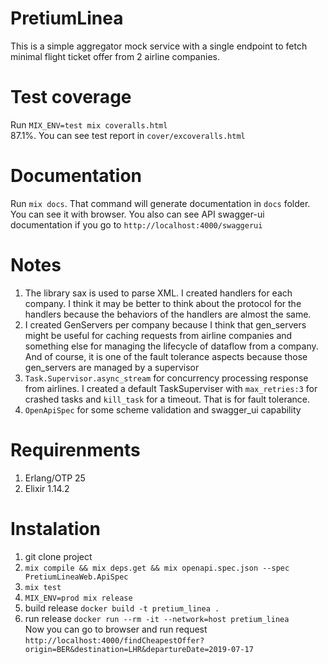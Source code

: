 # PretiumLinea

This is a simple aggregator mock service with a single endpoint to fetch minimal flight ticket offer from 2 airline companies.


# Test coverage
Run `MIX_ENV=test mix coveralls.html`  
87.1%. You can see test report in `cover/excoveralls.html`

# Documentation
Run `mix docs`. That command will generate documentation in `docs` folder. You can see it with browser.
You also can see API swagger-ui documentation if you go to `http://localhost:4000/swaggerui`


# Notes
1. The library sax is used to parse XML. I created handlers for each company. I think it may be better to think about the protocol for the handlers because the behaviors of the handlers are almost the same.
2. I created GenServers per company because I think that gen_servers might be useful for caching requests from airline companies and something else for managing the lifecycle of dataflow from a company. And of course, it is one of the fault tolerance aspects because those gen_servers are managed by a supervisor
3. `Task.Supervisor.async_stream` for concurrency processing response from airlines. I created a default TaskSuperviser with `max_retries:3` for crashed tasks and `kill_task` for a timeout. That is for fault tolerance.
4. `OpenApiSpec` for some scheme validation and swagger_ui capability

# Requirenments
1. Erlang/OTP 25
2. Elixir 1.14.2


# Instalation
1.  git clone project
2. `mix compile && mix deps.get && mix openapi.spec.json --spec PretiumLineaWeb.ApiSpec`
3. `mix test`
4. `MIX_ENV=prod mix release`
5. build release `docker build -t pretium_linea . `
6. run release 
`docker run --rm -it --network=host pretium_linea`  
   Now you can go to browser and run request  `http://localhost:4000/findCheapestOffer?origin=BER&destination=LHR&departureDate=2019-07-17`
